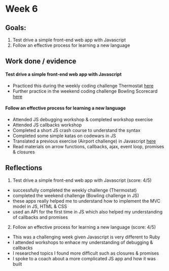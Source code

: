 # Week 6

## Goals:

1. Test drive a simple front-end web app with Javascript
2. Follow an effective process for learning a new language

## Work done / evidence

#### Test drive a simple front-end web app with Javascript
- Practiced this during the weekly coding challenge Thermostat [here](https://github.com/ArifEbrahim/thermostat)
- Further practice in the weekend coding challenge Bowling Scorecard [here](https://github.com/ArifEbrahim/bowling_challenge_JS)

#### Follow an effective process for learning a new language
- Attended JS debugging workshop & completed workshop exercise
- Attended JS callbacks workshop
- Completed a short JS crash course to understand the syntax
- Completed some simple katas on codewars in JS
- Translated a previous exercise (Airport challenge) in Javascript [here](https://github.com/ArifEbrahim/airport_JS)
- Read materials on arrow functions, callbacks, ajax, event loop, promises & closures 

## Reflections

1. Test drive a simple front-end web app with Javascript (score: 4/5)
  - successfully completed the weekly challenge (Thermostat)
  - completed the weekend challenge (Bowling challenge in JS)
  - these apps really helped me to understand how to implement the MVC model in JS, HTML & CSS
  - used an API for the first time in JS which also helped my understanding of callbacks and promises

2. Follow an effective process for learning a new language (score: 4/5)
  - This was a challenging week given Javascript is very different to Ruby 
  - I attended workshops to enhace my understanding of debugging & callbacks
  - I researched topics I found more difficult such as closures & promises 
  - I spoke to a coach about a more complicated JS app and how it was built